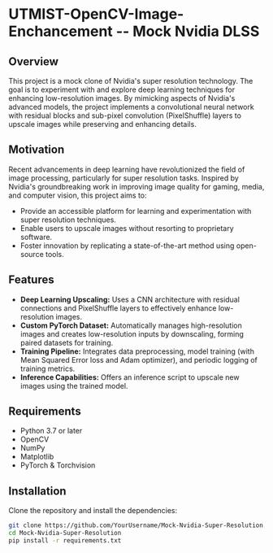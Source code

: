 # UTMIST-OpenCV-Image-Enchancement -- Mock Nvidia DLSS

## Overview
This project is a mock clone of Nvidia's super resolution technology. The goal is to experiment with and explore deep learning techniques for enhancing low-resolution images. By mimicking aspects of Nvidia's advanced models, the project implements a convolutional neural network with residual blocks and sub-pixel convolution (PixelShuffle) layers to upscale images while preserving and enhancing details.

## Motivation
Recent advancements in deep learning have revolutionized the field of image processing, particularly for super resolution tasks. Inspired by Nvidia's groundbreaking work in improving image quality for gaming, media, and computer vision, this project aims to:
- Provide an accessible platform for learning and experimentation with super resolution techniques.
- Enable users to upscale images without resorting to proprietary software.
- Foster innovation by replicating a state-of-the-art method using open-source tools.

## Features
- **Deep Learning Upscaling:** Uses a CNN architecture with residual connections and PixelShuffle layers to effectively enhance low-resolution images.
- **Custom PyTorch Dataset:** Automatically manages high-resolution images and creates low-resolution inputs by downscaling, forming paired datasets for training.
- **Training Pipeline:** Integrates data preprocessing, model training (with Mean Squared Error loss and Adam optimizer), and periodic logging of training metrics.
- **Inference Capabilities:** Offers an inference script to upscale new images using the trained model.

## Requirements
- Python 3.7 or later
- OpenCV
- NumPy
- Matplotlib
- PyTorch & Torchvision

## Installation
Clone the repository and install the dependencies:
```bash
git clone https://github.com/YourUsername/Mock-Nvidia-Super-Resolution.git
cd Mock-Nvidia-Super-Resolution
pip install -r requirements.txt
